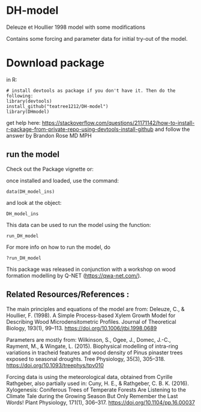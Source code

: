 # DH-model
Deleuze et Houllier 1998 model with some modifications


Contains some forcing and parameter data for initial try-out of the model.

# Download package 
in R:
```
# install devtools as package if you don't have it. Then do the following:
library(devtools)
install_github("teatree1212/DH-model")
library(DHmodel)
```

get help here:
https://stackoverflow.com/questions/21171142/how-to-install-r-package-from-private-repo-using-devtools-install-github
and follow the answer by Brandon Rose MD MPH


## run the model
Check out the Package vignette or:

once installed and loaded, use the command:

```data(DH_model_ins)```

and look at the object:

```DH_model_ins```

This data can be used to run the model using the function:

```run_DH_model```

For more info on how to run the model, do 

```?run_DH_model```

This package was released in conjunction with a workshop on wood formation modelling by Q-NET (https://qwa-net.com/).


## Related Resources/References :

The main principles and equations of the model are from:
Deleuze, C., & Houllier, F. (1998). A Simple Process-based Xylem Growth Model for Describing Wood Microdensitometric Profiles. Journal of Theoretical Biology, 193(1), 99–113. https://doi.org/10.1006/jtbi.1998.0689

Parameters are mostly from:
Wilkinson, S., Ogee, J., Domec, J.-C., Rayment, M., & Wingate, L. (2015). Biophysical modelling of intra-ring variations in tracheid features and wood density of Pinus pinaster trees exposed to seasonal droughts. Tree Physiology, 35(3), 305–318. https://doi.org/10.1093/treephys/tpv010

Forcing data is using the meteorological data, obtained from Cyrille Rathgeber, also partially used in:
Cuny, H. E., & Rathgeber, C. B. K. (2016). Xylogenesis: Coniferous Trees of Temperate Forests Are Listening to the Climate Tale during the Growing Season But Only Remember the Last Words! Plant Physiology, 171(1), 306–317. https://doi.org/10.1104/pp.16.00037




